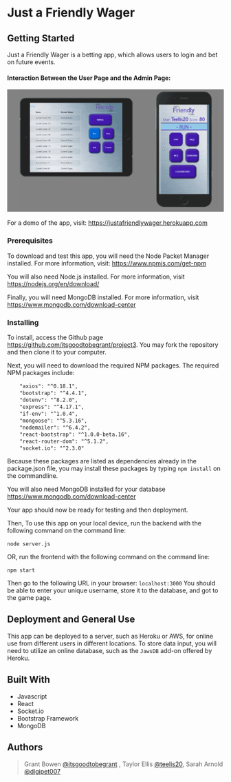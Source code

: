 # Just a Friendly Wager

## Getting Started

Just a Friendly Wager is a betting app, which allows users to login and bet on future events.

#### Interaction Between the User Page and the Admin Page:
![demo](demo/jafwager.gif)

For a demo of the app, visit: <https://justafriendlywager.herokuapp.com>

### Prerequisites

To download and test this app, you will need the Node Packet Manager installed.  For more information, visit: <https://www.npmjs.com/get-npm>

You will also need Node.js installed.  For more information, visit <https://nodejs.org/en/download/>

Finally, you will need MongoDB installed. For more information, visit <https://www.mongodb.com/download-center>

### Installing

To install, access the Github page <https://github.com/itsgoodtobegrant/project3>.  You may fork the repository and then clone it to your computer.  

Next, you will need to download the required NPM packages.  The required NPM packages include:
```
    "axios": "^0.18.1",
    "bootstrap": "^4.4.1",
    "dotenv": "^8.2.0",
    "express": "^4.17.1",
    "if-env": "^1.0.4",
    "mongoose": "^5.3.16",
    "nodemailer": "^6.4.2",
    "react-bootstrap": "^1.0.0-beta.16",
    "react-router-dom": "^5.1.2",
    "socket.io": "^2.3.0"
```
Because these packages are listed as dependencies already in the package.json file, you may install these packages by typing `npm install` on the commandline.

You will also need MongoDB installed for your database <https://www.mongodb.com/download-center>

Your app should now be ready for testing and then deployment.

Then, To use this app on your local device, run the backend with the following command on the command line:
```
node server.js
```
OR, run the frontend with the following command on the command line:
```
npm start
```


Then go to the following URL in your browser: `localhost:3000`
You should be able to enter your unique username, store it to the database, and got to the game page.

## Deployment and General Use
This app can be deployed to a server, such as Heroku or AWS, for online use from different users in different locations. To store data input, you will need to utilize an online database, such as the `JawsDB` add-on offered by Heroku.

## Built With

* Javascript
* React
* Socket.io
* Bootstrap Framework
* MongoDB

## Authors

> Grant Bowen [@itsgoodtobegrant](https://github.com/itsgoodtobegrant) , Taylor Ellis [@teelis20](https://github.com/teellis20), Sarah Arnold [@digipet007](https://github.com/digipet007)
